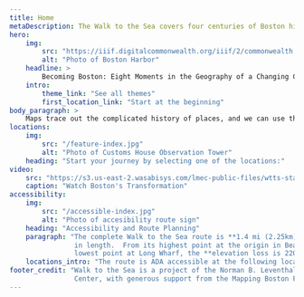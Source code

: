 ```yaml
---
title: Home
metaDescription: The Walk to the Sea covers four centuries of Boston history. Beginning at the State House on Beacon Hill, overlooking the old Boston Common, the Walk passes historic monuments and skyscrapers.
hero:
    img:
        src: "https://iiif.digitalcommonwealth.org/iiif/2/commonwealth:js956k46x/232,218,6602,4095/,2000/0/default.jpg"
        alt: "Photo of Boston Harbor"
    headline: >
        Becoming Boston: Eight Moments in the Geography of a Changing City explores ...
    intro:
        theme_link: "See all themes"
        first_location_link: "Start at the beginning"
body_paragraph: >
    Maps trace out the complicated history of places, and we can use them to document geography in much the same way that we can use diaries and letters to document biography. In the eight cases of this exhibition, we follow the changing spatial forms of the place we now call Boston—from before the landscape carried that name all the way through the struggles, clashes, and dreams that continue to reshape the city today. These maps don’t merely depict facts about how the city looked at different moments in its history. Instead, they invite us to contemplate how geographic forces, both natural and human, have constructed the physical and social world around us, through large and small transformations that have transpired over many centuries.
locations:
    img:
        src: "/feature-index.jpg"
        alt: "Photo of Customs House Observation Tower"
    heading: "Start your journey by selecting one of the locations:"
video:
    src: "https://s3.us-east-2.wasabisys.com/lmec-public-files/wtts-static-assets/intro-video.mp4"
    caption: "Watch Boston's Transformation"
accessibility:
    img:
        src: "/accessible-index.jpg"
        alt: "Photo of accesibility route sign"
    heading: "Accessibility and Route Planning"
    paragraph: "The complete Walk to the Sea route is **1.4 mi (2.25km)**
                in length.  From its highest point at the origin in Beacon Hill to the
                lowest point at Long Wharf, the **elevation loss is 220ft (67 m)**."
    locations_intro: "The route is ADA accessible at the following locations:"
footer_credit: "Walk to the Sea is a project of the Norman B. Leventhal Map and Education
                Center, with generous support from the Mapping Boston Foundation."
---
```

